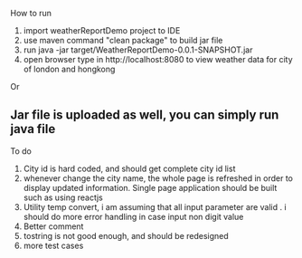 How to run
1. import weatherReportDemo project to IDE
2. use maven command "clean package" to build jar file
3. run java -jar target/WeatherReportDemo-0.0.1-SNAPSHOT.jar 
4. open browser type in http://localhost:8080 to view weather data for city of london and hongkong

Or 

Jar file is uploaded as well, you can simply run java file
----------------------------------------------------------------------------------------------------------------------------------------------------------
To do
1. City id is hard coded, and should get complete city id list
2. whenever change the city name, the whole page is refreshed in order to display updated information. Single page application should be built such as using reactjs
3. Utility temp convert, i am assuming that all input parameter are valid . i should do more error handling in case input non digit value
4. Better comment 
5. tostring is not good enough, and should be redesigned
6. more test cases 